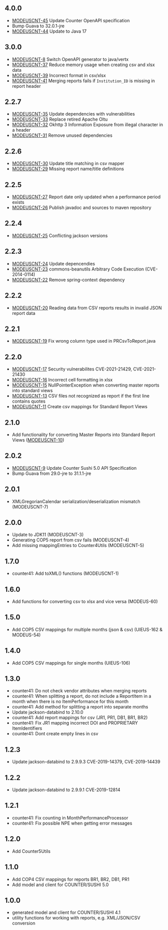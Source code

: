 ## 4.0.0

* [MODEUSCNT-45](https://issues.folio.org/browse/MODEUSCNT-45) Update Counter OpenAPI specification
* Bump Guava to 32.0.1-jre
* [MODEUSCNT-44](https://issues.folio.org/browse/MODEUSCNT-44) Update to Java 17

## 3.0.0

* [MODEUSCNT-8](https://issues.folio.org/browse/MODEUSCNT-8) Switch OpenAPI generator to java/vertx
* [MODEUSCNT-37](https://issues.folio.org/browse/MODEUSCNT-37) Reduce memory usage when creating csv and xlsx data
* [MODEUSCNT-39](https://issues.folio.org/browse/MODEUSCNT-39) Incorrect format in csv/xlsx
* [MODEUSCNT-41](https://issues.folio.org/browse/MODEUSCNT-41) Merging reports fails if `Institution_ID` is missing in report header

## 2.2.7

* [MODEUSCNT-35](https://issues.folio.org/browse/MODEUSCNT-35) Update dependencies with vulnerabilities
* [MODEUSCNT-33](https://issues.folio.org/browse/MODEUSCNT-33) Replace retired Apache Oltu
* [MODEUSCNT-32](https://issues.folio.org/browse/MODEUSCNT-32) Okhttp 3 Information Exposure from illegal character in a header
* [MODEUSCNT-31](https://issues.folio.org/browse/MODEUSCNT-31) Remove unused dependencies

## 2.2.6

* [MODEUSCNT-30](https://issues.folio.org/browse/MODEUSCNT-30) Update title matching in csv mapper
* [MODEUSCNT-29](https://issues.folio.org/browse/MODEUSCNT-29) Missing report name/title definitions

## 2.2.5

* [MODEUSCNT-27](https://issues.folio.org/browse/MODEUSCNT-27) Report date only updated when a performance period exists
* [MODEUSCNT-26](https://issues.folio.org/browse/MODEUSCNT-26) Publish javadoc and sources to maven repository

## 2.2.4

* [MODEUSCNT-25](https://issues.folio.org/browse/MODEUSCNT-25) Conflicting jackson versions

## 2.2.3

* [MODEUSCNT-24](https://issues.folio.org/browse/MODEUSCNT-24) Update depencendies
* [MODEUSCNT-23](https://issues.folio.org/browse/MODEUSCNT-23) commons-beanutils Arbitrary Code Execution (CVE-2014-0114)
* [MODEUSCNT-22](https://issues.folio.org/browse/MODEUSCNT-22) Remove spring-context dependency

## 2.2.2

* [MODEUSCNT-20](https://issues.folio.org/browse/MODEUSCNT-20) Reading data from CSV reports results in invalid JSON report data

## 2.2.1

* [MODEUSCNT-19](https://issues.folio.org/browse/MODEUSCNT-19) Fix wrong column type used in PRCsvToReport.java

## 2.2.0

* [MODEUSCNT-17](https://issues.folio.org/browse/MODEUSCNT-17) Security vulnerabilites CVE-2021-21429, CVE-2021-21430
* [MODEUSCNT-16](https://issues.folio.org/browse/MODEUSCNT-16) Incorrect cell formatting in xlsx
* [MODEUSCNT-15](https://issues.folio.org/browse/MODEUSCNT-15) NullPointerException when converting master reports into standard views
* [MODEUSCNT-13](https://issues.folio.org/browse/MODEUSCNT-13) CSV files not recognized as report if the first line contains quotes
* [MODEUSCNT-11](https://issues.folio.org/browse/MODEUSCNT-11) Create csv mappings for Standard Report Views

## 2.1.0

* Add functionality for converting Master Reports into Standard Report
  Views ([MODEUSCNT-10](https://issues.folio.org/browse/MODEUSCNT-10))

## 2.0.2

* [MODEUSCNT-9](https://issues.folio.org/browse/MODEUSCNT-9) Update Counter Sushi 5.0 API
  Specification
* Bump Guava from 29.0-jre to 31.1.1-jre

## 2.0.1

* XMLGregorianCalendar serialization/deserialization mismatch (MODEUSCNT-7)

## 2.0.0

* Update to JDK11 (MODEUSCNT-3)
* Generating COP5 report from csv fails (MODEUSCNT-4)
* Add missing mappingEntries to Counter4Utils (MODEUSCNT-5)

## 1.7.0

* counter41: Add toXML() functions (MODEUSCNT-1)

## 1.6.0

* Add functions for converting csv to xlsx and vice versa (MODEUS-60)

## 1.5.0

* Add COP5 CSV mappings for multiple months (json & csv) (UIEUS-162 & MODEUS-54)

## 1.4.0

* Add COP5 CSV mappings for single months (UIEUS-106)

## 1.3.0

* counter41: Do not check vendor attributes when merging reports
* counter41: When splitting a report, do not include a ReportItem in a month when there is no
  ItemPerformance for this month
* counter41: Add method for splitting a report into separate months
* Update jackson-databind to 2.10.0
* counter41: Add report mappings for csv (JR1, PR1, DB1, BR1, BR2)
* counter41: Fix JR1 mapping incorrect DOI and PROPRIETARY ItemIdentifiers
* counter41: Dont create empty lines in csv

## 1.2.3

* Update jackson-databind to 2.9.9.3 CVE-2019-14379, CVE-2019-14439

## 1.2.2

* Update jackson-databind to 2.9.9.1 CVE-2019-12814

## 1.2.1

* counter41: Fix counting in MonthPerformanceProcessor
* counter41: Fix possible NPE when getting error messages

## 1.2.0

* Add Counter5Utils

## 1.1.0

* Add COP4 CSV mappings for reports BR1, BR2, DB1, PR1
* Add model and client for COUNTER/SUSHI 5.0

## 1.0.0

* generated model and client for COUNTER/SUSHI 4.1
* utility functions for working with reports, e.g. XML/JSON/CSV conversion
